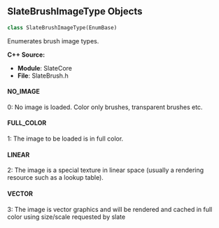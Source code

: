 ## SlateBrushImageType Objects

```python
class SlateBrushImageType(EnumBase)
```

Enumerates brush image types.

**C++ Source:**

- **Module**: SlateCore
- **File**: SlateBrush.h

<a id="unreal.SlateBrushImageType.NO_IMAGE"></a>

#### NO_IMAGE

0: No image is loaded.  Color only brushes, transparent brushes etc.

<a id="unreal.SlateBrushImageType.FULL_COLOR"></a>

#### FULL_COLOR

1: The image to be loaded is in full color.

<a id="unreal.SlateBrushImageType.LINEAR"></a>

#### LINEAR

2: The image is a special texture in linear space (usually a rendering resource such as a lookup table).

<a id="unreal.SlateBrushImageType.VECTOR"></a>

#### VECTOR

3: The image is vector graphics and will be rendered and cached in full color using size/scale requested by slate

<a id="unreal.SlateBrushRoundingType"></a>